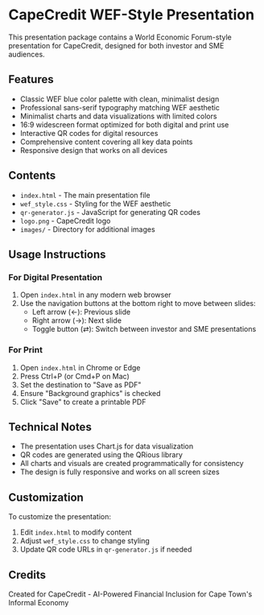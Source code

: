 # CapeCredit WEF-Style Presentation

This presentation package contains a World Economic Forum-style presentation for CapeCredit, designed for both investor and SME audiences.

## Features

- Classic WEF blue color palette with clean, minimalist design
- Professional sans-serif typography matching WEF aesthetic
- Minimalist charts and data visualizations with limited colors
- 16:9 widescreen format optimized for both digital and print use
- Interactive QR codes for digital resources
- Comprehensive content covering all key data points
- Responsive design that works on all devices

## Contents

- `index.html` - The main presentation file
- `wef_style.css` - Styling for the WEF aesthetic
- `qr-generator.js` - JavaScript for generating QR codes
- `logo.png` - CapeCredit logo
- `images/` - Directory for additional images

## Usage Instructions

### For Digital Presentation

1. Open `index.html` in any modern web browser
2. Use the navigation buttons at the bottom right to move between slides:
   - Left arrow (←): Previous slide
   - Right arrow (→): Next slide
   - Toggle button (⇄): Switch between investor and SME presentations

### For Print

1. Open `index.html` in Chrome or Edge
2. Press Ctrl+P (or Cmd+P on Mac)
3. Set the destination to "Save as PDF"
4. Ensure "Background graphics" is checked
5. Click "Save" to create a printable PDF

## Technical Notes

- The presentation uses Chart.js for data visualization
- QR codes are generated using the QRious library
- All charts and visuals are created programmatically for consistency
- The design is fully responsive and works on all screen sizes

## Customization

To customize the presentation:

1. Edit `index.html` to modify content
2. Adjust `wef_style.css` to change styling
3. Update QR code URLs in `qr-generator.js` if needed

## Credits

Created for CapeCredit - AI-Powered Financial Inclusion for Cape Town's Informal Economy
